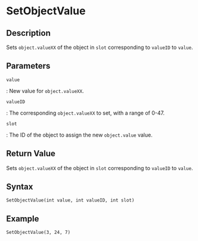 # SetObjectValue

## Description
Sets `object.valueXX` of the object in `slot` corresponding to `valueID` to `value`.

## Parameters
`value`

:   New value for `object.valueXX`.

`valueID`

:   The corresponding `object.valueXX` to set, with a range of 0-47.

`slot`

:   The ID of the object to assign the new `object.value` value.

## Return Value
Sets `object.valueXX` of the object in `slot` corresponding to `valueID` to `value`.

## Syntax
```
SetObjectValue(int value, int valueID, int slot)
```

## Example
```
SetObjectValue(3, 24, 7)
```